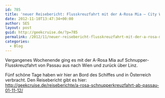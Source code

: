 ```yaml
---
id: 785
title: 'neuer Reisebericht: Flusskreuzfahrt mit der A-Rosa Mia – City Wellness'
date: 2012-11-10T13:47:34+00:00
author: SES
layout: post
guid: http://geekcruise.de/?p=785
permalink: /2012/11/neuer-reisebericht-flusskreuzfahrt-mit-der-a-rosa-mia-city-wellness/
categories:
  - Blog
---
```

Vergangenes Wochenende ging es mit der A-Rosa Mia auf Schnupper-Flusskreuzfahrt von Passau aus nach Wien und zurück über Linz.

Fünf schöne Tage haben wir hier an Bord des Schiffes und in Österreich verbracht. Den Reisebericht gibt es hier: <http://geekcruise.de/reiseberichte/a-rosa-schnupperkreuzfahrt-ab-passau-01-11-12/>
